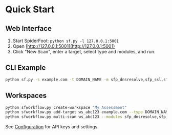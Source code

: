 # Quick Start

## Web Interface
1. Start SpiderFoot: `python sf.py -l 127.0.0.1:5001`
2. Open [http://127.0.0.1:5001](http://127.0.0.1:5001)
3. Click "New Scan", enter a target, select type and modules, and run.

## CLI Example
```sh
python sf.py -s example.com -t DOMAIN_NAME -m sfp_dnsresolve,sfp_ssl,sfp_whois
```

## Workspaces
```sh
python sfworkflow.py create-workspace "My Assessment"
python sfworkflow.py add-target ws_abc123 example.com --type DOMAIN_NAME
python sfworkflow.py multi-scan ws_abc123 --modules sfp_dnsresolve,sfp_ssl
```

See [Configuration](configuration.md) for API keys and settings.
